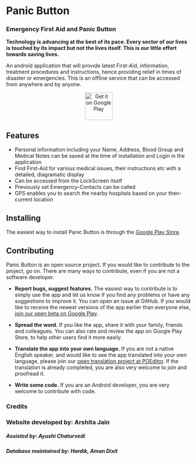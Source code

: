 # Panic Button

### Emergency First Aid and Panic Button

**Technology is advancing at the best of its pace. Every sector of our lives is touched by its impact but not the lives itself. This is our little effort towards saving lives.**

An android application that will provide latest First-Aid, information, treatment procedures and instructions, hence providing relief in times of disaster or emergencies. This is an offline service that can be accessed from anywhere and by anyone.

<p align="center">
<a href="https://play.google.com/store/apps/details?id=com.urhive.panicbutton"><img alt="Get it on Google Play" src="https://play.google.com/intl/en_us/badges/images/apps/en-play-badge-border.png" height="75px"/></a>
</p>

## Features
* Personal information including your Name, Address, Blood Group and Medical Notes can be saved at the time of installation and Login in the application
* Find First-Aid for various medical issues, their instructions etc with a detailed, diagramatic display
* Can be accessed from the LockScreen itself
* Previously set Emergency-Contacts can be called
* GPS enables you to search the nearby hospitals based on your then-current location

## Installing

The easiest way to install Panic Button is through the [Google Play Store][playstore].

## Contributing

Panic Button is an open source project. If you would like to contribute to the project, go on. There are many ways to contribute, even if you are not a software developer.

* **Report bugs, suggest features.** The easiest way to contribute is to simply
  use the app and let us know if you find any problems or have any suggestions
  to improve it. You can open an issue
  at GitHub. If you would like to receive the newest versions of the app
  earlier than everyone else, [join our open beta on Google Play][beta].

* **Spread the word.** If you like the app, share it with your family, friends
  and colleagues. You can also rate and review the app on Google Play Store, to help
  other users find it more easily.

* **Translate the app into your own language.** If you are not a native English
  speaker, and would like to see the app translated into your own language,
  please join our [open translation project at POEditor][poedit]. If the translation
  is already completed, you are also very welcome to join and proofread it.

* **Write some code.** If you are an Android developer, you are very welcome to
  contribute with code.
  
[poedit]: https://poeditor.com/join/project
[playstore]: https://play.google.com/store/apps/details?id=com.urhive.panicbutton
[beta]: https://play.google.com/apps/testing/com.urhive.panicbutton

### Credits
### Website developed by: Arshita Jain
##### Assisted by: Ayushi Chaturvedi
##### Database maintained by: Hardik, Aman Dixit

